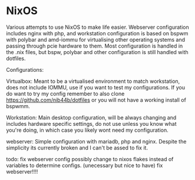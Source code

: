 # NixOS
Various attempts to use NixOS to make life easier.
Webserver configuration includes nginx with php, and workstation configuration is based on bspwm with polybar and amd-iommu for virtualising other operating systems and passing through pcie hardware to them.
Most configuration is handled in the .nix files, but bspw, polybar and other configuration is still handled with dotfiles. 


Configurations:

Virtualbox:
Meant to be a virtualised environment to match workstation, does not include IOMMU, use if you want to test my configurations.
If you do want to try my config remember to also clone https://github.com/nib44b/dotfiles or you will not have a working install of bspwmm.

Workstation:
Main desktop configuration, will be always changing and includes hardware specific settings, do not use unless you know what you're doing, in which case you likely wont need my configuration.

webserver:
Simple configuration with mariadb, php and nginx. Despite the simplicity its currently broken and I can't be assed to fix it.

todo:
fix webserver config
possibly change to nixos flakes instead of variables to determine configs. (unecessary but nice to have)
fix webserver!!!!
